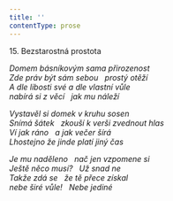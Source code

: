 ```yaml
---
title: ''
contentType: prose
---
```


15. Bezstarostná prostota

_Domem básníkovým sama přirozenost  
Zde práv být sám sebou   prostý otěží  
A dle libosti své a dle vlastní vůle  
nabírá si z věcí   jak mu náleží_

_Vystavěl si domek v kruhu sosen  
Snímá šátek   zkouší k verši zvednout hlas  
Ví jak ráno   a jak večer šírá  
Lhostejno že jinde platí jiný čas_

_Je mu naděleno   nač jen vzpomene si  
Ještě něco musí?   Už snad ne  
Takže zdá se   že tě přece získal  
nebe širé vůle!   Nebe jediné_
